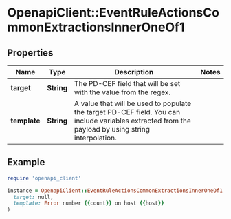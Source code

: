 # OpenapiClient::EventRuleActionsCommonExtractionsInnerOneOf1

## Properties

| Name | Type | Description | Notes |
| ---- | ---- | ----------- | ----- |
| **target** | **String** | The PD-CEF field that will be set with the value from the regex. |  |
| **template** | **String** | A value that will be used to populate the target PD-CEF field.  You can include variables extracted from the payload by using string interpolation. |  |

## Example

```ruby
require 'openapi_client'

instance = OpenapiClient::EventRuleActionsCommonExtractionsInnerOneOf1.new(
  target: null,
  template: Error number {{count}} on host {{host}}
)
```

